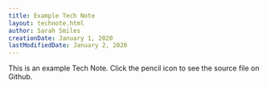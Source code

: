 ```yaml
---
title: Example Tech Note
layout: technote.html
author: Sarah Smiles
creationDate: January 1, 2020
lastModifiedDate: January 2, 2020
---
```


This is an example Tech Note. Click the pencil icon to see the source file on Github.